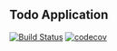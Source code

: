 ## Todo Application
[![Build Status](https://travis-ci.org/meagaram/TodoApp.svg?branch=master)](https://travis-ci.org/meagaram/TodoApp)
[![codecov](https://codecov.io/gh/meagaram/TodoApp/branch/master/graph/badge.svg)](https://codecov.io/gh/meagaram/TodoApp)
